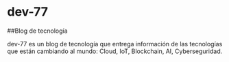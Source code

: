 

# dev-77 
##Blog de tecnología

dev-77 es un blog de tecnología que entrega información de las tecnologías que están cambiando al mundo: Cloud, IoT, Blockchain, AI, Cyberseguridad.
 
